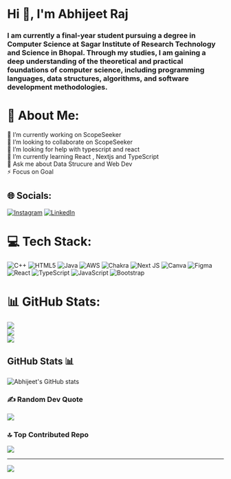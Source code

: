 <h1 align="flex-start">Hi 👋, I'm Abhijeet Raj</h1>
<h3 align="flex-start">I am currently a final-year student pursuing a degree in Computer Science at Sagar Institute of Research Technology and Science in Bhopal. Through my studies, I am gaining a deep understanding of the theoretical and practical foundations of computer science, including programming languages, data structures, algorithms, and software development methodologies.</h3>

# 💫 About Me:
🔭 I’m currently working on ScopeSeeker<br>👯 I’m looking to collaborate on ScopeSeeker<br>🤝 I’m looking for help with typescript and react<br>🌱 I’m currently learning React , Nextjs and TypeScript<br>💬 Ask me about Data Strucure and Web Dev<br>⚡ Focus on Goal


## 🌐 Socials:
[![Instagram](https://img.shields.io/badge/Instagram-%23E4405F.svg?logo=Instagram&logoColor=white)](https://instagram.com/https://www.instagram.com/abhijeetraj301/) [![LinkedIn](https://img.shields.io/badge/LinkedIn-%230077B5.svg?logo=linkedin&logoColor=white)](https://linkedin.com/in/https://www.linkedin.com/in/abhijeet900/) 

# 💻 Tech Stack:
![C++](https://img.shields.io/badge/c++-%2300599C.svg?style=flat&logo=c%2B%2B&logoColor=white) ![HTML5](https://img.shields.io/badge/html5-%23E34F26.svg?style=flat&logo=html5&logoColor=white) ![Java](https://img.shields.io/badge/java-%23ED8B00.svg?style=flat&logo=java&logoColor=white) ![AWS](https://img.shields.io/badge/AWS-%23FF9900.svg?style=flat&logo=amazon-aws&logoColor=white) ![Chakra](https://img.shields.io/badge/chakra-%234ED1C5.svg?style=flat&logo=chakraui&logoColor=white) ![Next JS](https://img.shields.io/badge/Next-black?style=flat&logo=next.js&logoColor=white) ![Canva](https://img.shields.io/badge/Canva-%2300C4CC.svg?style=flat&logo=Canva&logoColor=white) 	![Figma](https://img.shields.io/badge/figma-%23F24E1E.svg?style=flat&logo=figma&logoColor=white) ![React](https://img.shields.io/badge/react-%2320232a.svg?style=flat&logo=react&logoColor=%2361DAFB) ![TypeScript](https://img.shields.io/badge/typescript-%23007ACC.svg?style=flat&logo=typescript&logoColor=white) ![JavaScript](https://img.shields.io/badge/javascript-%23323330.svg?style=flat&logo=javascript&logoColor=%23F7DF1E) ![Bootstrap](https://img.shields.io/badge/bootstrap-%23563D7C.svg?style=flat&logo=bootstrap&logoColor=white)
# 📊 GitHub Stats:
![](https://github-readme-stats.vercel.app/api?username=abhijeetraj900&theme=tokyonight&hide_border=true&include_all_commits=false&count_private=false)<br/>
![](https://github-readme-streak-stats.herokuapp.com/?user=abhijeetraj900&theme=tokyonight&hide_border=true)<br/>
![](https://github-readme-stats.vercel.app/api/top-langs/?username=abhijeetraj900&theme=tokyonight&hide_border=true&include_all_commits=false&count_private=false&layout=compact)

## GitHub Stats 📊
![Abhijeet's GitHub stats](https://github-profile-summary-cards.vercel.app/api/cards/profile-details?username=abhijeetraj900&theme=dark&hide_border=true)<br>

### ✍️ Random Dev Quote
![](https://quotes-github-readme.vercel.app/api?type=horizontal&theme=tokyonight)

### 🔝 Top Contributed Repo
![](https://github-contributor-stats.vercel.app/api?username=abhijeetraj900&limit=5&theme=tokyonight&combine_all_yearly_contributions=true)

---
[![](https://visitcount.itsvg.in/api?id=abhijeetraj900&icon=2&color=1)](https://visitcount.itsvg.in)

<!-- Proudly created with GPRM ( https://gprm.itsvg.in ) -->

